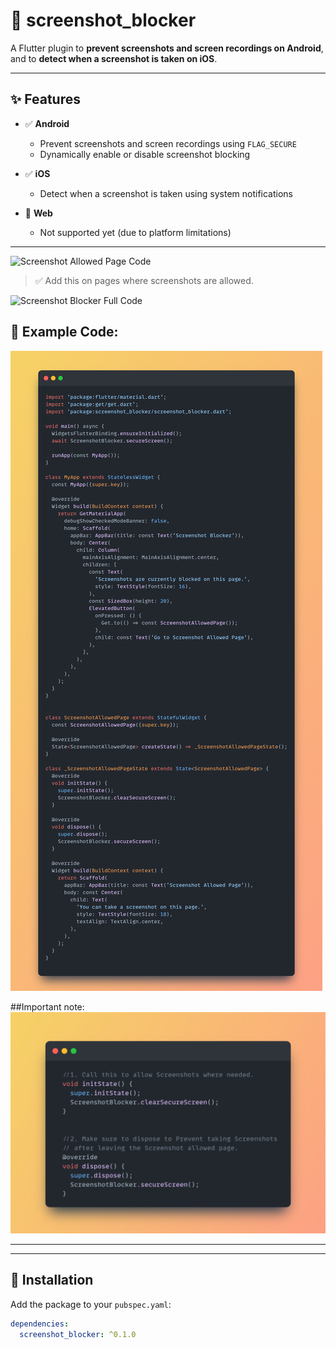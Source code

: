 # 📵 screenshot_blocker


A Flutter plugin to **prevent screenshots and screen recordings on Android**, and to **detect when a screenshot is taken on iOS**.

---

## ✨ Features

- ✅ **Android**
    - Prevent screenshots and screen recordings using `FLAG_SECURE`
    - Dynamically enable or disable screenshot blocking

- ✅ **iOS**
    - Detect when a screenshot is taken using system notifications

- 🚫 **Web**
    - Not supported yet (due to platform limitations)
  


 --- 
![Screenshot Allowed Page Code](mockup_images/full_code.png)

> ✅ Add this on pages where screenshots are allowed.

![Screenshot Blocker Full Code](mockup_images/dispose_code.png)


## 📸 Example Code:
![full_code.png](mockup%20images%2Ffull_code.png)

##Important note:
![dispose.png](mockup%20images%2Fdispose.png)

--- 

---

## 🧩 Installation

Add the package to your `pubspec.yaml`:

```yaml
dependencies:
  screenshot_blocker: ^0.1.0

